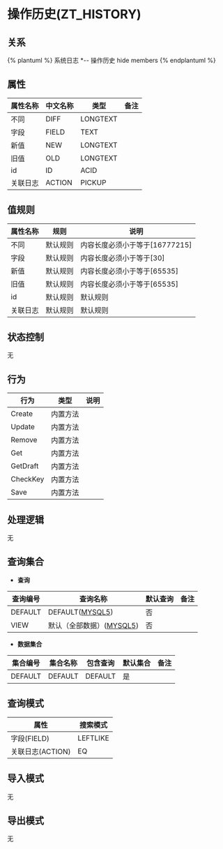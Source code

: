 # 操作历史(ZT_HISTORY)

  

## 关系
{% plantuml %}
系统日志 *-- 操作历史 
hide members
{% endplantuml %}

## 属性

| 属性名称        |    中文名称    | 类型     |  备注  |
| --------   |------------| -----   |  -------- | 
|不同|DIFF|LONGTEXT|&nbsp;|
|字段|FIELD|TEXT|&nbsp;|
|新值|NEW|LONGTEXT|&nbsp;|
|旧值|OLD|LONGTEXT|&nbsp;|
|id|ID|ACID|&nbsp;|
|关联日志|ACTION|PICKUP|&nbsp;|

## 值规则
| 属性名称    | 规则    |  说明  |
| --------   |------------| ----- | 
|不同|默认规则|内容长度必须小于等于[16777215]|
|字段|默认规则|内容长度必须小于等于[30]|
|新值|默认规则|内容长度必须小于等于[65535]|
|旧值|默认规则|内容长度必须小于等于[65535]|
|id|默认规则|默认规则|
|关联日志|默认规则|默认规则|

## 状态控制

无


## 行为
| 行为    | 类型    |  说明  |
| --------   |------------| ----- | 
|Create|内置方法|&nbsp;|
|Update|内置方法|&nbsp;|
|Remove|内置方法|&nbsp;|
|Get|内置方法|&nbsp;|
|GetDraft|内置方法|&nbsp;|
|CheckKey|内置方法|&nbsp;|
|Save|内置方法|&nbsp;|

## 处理逻辑
无

## 查询集合

* **查询**

| 查询编号 | 查询名称       | 默认查询 |   备注|
| --------  | --------   | --------   | ----- |
|DEFAULT|DEFAULT([MYSQL5](../../appendix/query_MYSQL5.md#History_Default))|否|&nbsp;|
|VIEW|默认（全部数据）([MYSQL5](../../appendix/query_MYSQL5.md#History_View))|否|&nbsp;|

* **数据集合**

| 集合编号 | 集合名称   |  包含查询  | 默认集合 |   备注|
| --------  | --------   | -------- | --------   | ----- |
|DEFAULT|DEFAULT|DEFAULT|是|&nbsp;|

## 查询模式
| 属性      |    搜索模式     |
| --------   |------------|
|字段(FIELD)|LEFTLIKE|
|关联日志(ACTION)|EQ|

## 导入模式
无


## 导出模式
无
